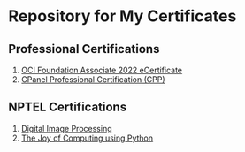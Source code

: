 # Repository for My Certificates
## Professional Certifications
1. [OCI Foundation Associate 2022 eCertificate](https://madhuryadutta.github.io/MyCertifications/OCI%20Foundation%20Associate%202022%20eCertificate.pdf)
2. [CPanel Professional Certification (CPP)](https://madhuryadutta.github.io/MyCertifications/certification-cPanel-Professional-Certification-CPP-madhuryadutta.pdf)


## NPTEL Certifications
1. [Digital Image Processing](https://madhuryadutta.github.io/MyCertifications/Digital%20Image%20Processing.jpg)
2. [The Joy of Computing using Python](https://madhuryadutta.github.io/MyCertifications/The%20Joy%20of%20Computing%20using%20Python.jpg)
